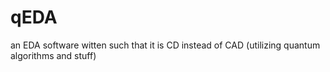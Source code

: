 # qEDA
 an EDA software witten such that it is CD instead of CAD (utilizing quantum algorithms and stuff)
